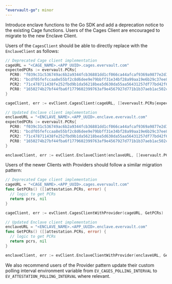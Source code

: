```yaml
---
"evervault-go": minor
---
```


Introduce enclave functions to the Go SDK and add a deprecation notice to the existing Cage functions. Users of the Cages Client are encouraged to migrate to the new Enclave Client.

Users of the `CagesClient` should be able to directly replace with the `EnclaveClient` as follows:

```go
// Deprecated Cage client implementation
cageURL = "<CAGE_NAME>.<APP_UUID>.cages.evervault.com"
expectedPCRs := evervault.PCRs{
  PCR0: "f039c31c536749ac6b2a9344fcb36881dd1cf066ca44afcaf9369a9877e2d3c85fa738c427d502e01e35994da7458e2d",
  PCR1: "bcdf05fefccaa8e55bf2c8d6dee9e79bbff31e34bf28a99aa19e6b29c37ee80b214a414b7607236edf26fcb78654e63f",
  PCR2: "71c478711438fe252fbd9b1da56218bea5d630da55aa56431257df77bd42f65a434601bf53be9a1901fcd61680e425c7",
  PCR8: "1650274b27bf44fba6f1779602399763af9e4567927d771b1b37aeb1ac502c84fbd6a7ab7b05600656a257247529fbb8",
}

cageClient, err := evClient.CagesClient(cageURL, []evervault.PCRs{expectedPCRs})

// Updated Enclave client implementation
enclaveURL = "<ENCLAVE_NAME>.<APP_UUID>.enclave.evervault.com"
expectedPCRs := evervault.PCRs{
  PCR0: "f039c31c536749ac6b2a9344fcb36881dd1cf066ca44afcaf9369a9877e2d3c85fa738c427d502e01e35994da7458e2d",
  PCR1: "bcdf05fefccaa8e55bf2c8d6dee9e79bbff31e34bf28a99aa19e6b29c37ee80b214a414b7607236edf26fcb78654e63f",
  PCR2: "71c478711438fe252fbd9b1da56218bea5d630da55aa56431257df77bd42f65a434601bf53be9a1901fcd61680e425c7",
  PCR8: "1650274b27bf44fba6f1779602399763af9e4567927d771b1b37aeb1ac502c84fbd6a7ab7b05600656a257247529fbb8",
}

enclaveClient, err := evClient.EnclaveClient(enclaveURL, []evervault.PCRs{expectedPCRs})
```

Users of the newer Clients with Providers should follow a similar migration pattern:

```go
// Deprecated Cage client implementation
cageURL = "<CAGE_NAME>.<APP_UUID>.cages.evervault.com"
func GetPCRs() ([]attestation.PCRs, error) {
  // logic to get PCRs
  return pcrs, nil
}

cageClient, err := evClient.CagesClientWithProvider(cageURL, GetPCRs)

// Updated Enclave client implementation
enclaveURL = "<ENCLAVE_NAME>.<APP_UUID>.enclave.evervault.com"
func GetPCRs() ([]attestation.PCRs, error) {
  // logic to get PCRs
  return pcrs, nil
}

enclaveClient, err := evClient.EnclaveClientWithProvider(enclaveURL, GetPCRs)
```

We also recommend users of the Provider pattern update their custom polling interval environment variable from `EV_CAGES_POLLING_INTERVAL` to `EV_ATTESTATION_POLLING_INTERVAL` where relevant.